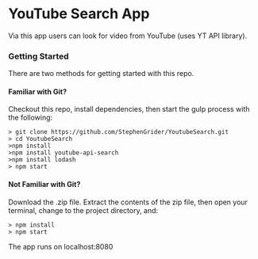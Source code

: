 # YouTube Search App

Via this app users can look for video from YouTube (uses YT API library). 

### Getting Started

There are two methods for getting started with this repo.

#### Familiar with Git?
Checkout this repo, install dependencies, then start the gulp process with the following:

```
> git clone https://github.com/StephenGrider/YoutubeSearch.git
> cd YoutubeSearch
>npm install
>npm install youtube-api-search
>npm install lodash
> npm start

```

#### Not Familiar with Git?
Download the .zip file.  Extract the contents of the zip file, then open your terminal, change to the project directory, and:

```
> npm install
> npm start
```

The app runs on localhost:8080
